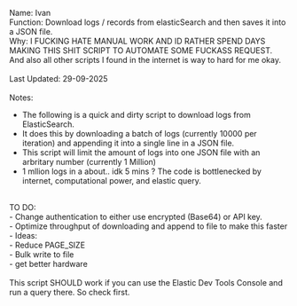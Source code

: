 Name: Ivan <br>
Function: Download logs / records from elasticSearch and then saves it into a JSON file. <br>
Why: I FUCKING HATE MANUAL WORK AND ID RATHER SPEND DAYS MAKING THIS SHIT SCRIPT TO AUTOMATE SOME FUCKASS REQUEST. And also all other scripts I found in the internet is way to hard for me okay.  <br>
 <br>
Last Updated: 29-09-2025  <br>
 <br>
Notes: <br>
- The following is a quick and dirty script to download logs from ElasticSearch.  <br>
- It does this by downloading a batch of logs (currently 10000 per iteration) and appending it into a single line in a JSON file. <br>
- This script will limit the amount of logs into one JSON file with an arbritary number (currently 1 Million) <br>
- 1 mllion logs in a about.. idk 5 mins ? The code is bottlenecked by internet, computational power, and elastic query. <br>
 <br>
TO DO: <br>
- Change authentication to either use encrypted (Base64) or API key. <br>
- Optimize throughput of downloading and append to file to make this faster <br>
    - Ideas:  <br>
        - Reduce PAGE_SIZE <br>
        - Bulk write to file  <br>
        - get better hardware <br>
 <br>
 This script SHOULD work if you can use the Elastic Dev Tools Console and run a query there. So check first.<br>
